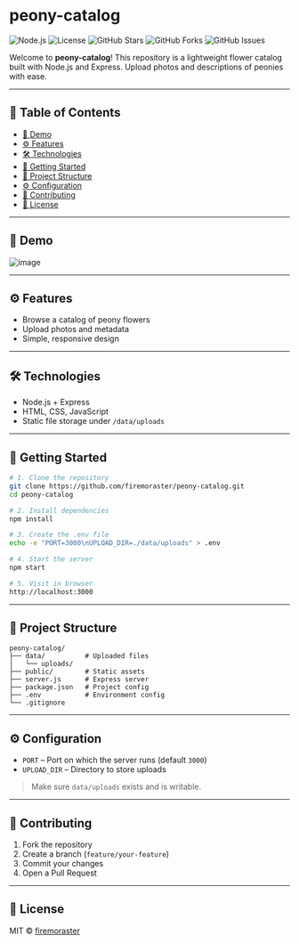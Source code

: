 # peony-catalog

![Node.js](https://img.shields.io/badge/Node.js-Express-green?style=for-the-badge&logo=node.js)
![License](https://img.shields.io/badge/License-MIT-blue?style=for-the-badge)
![GitHub Stars](https://img.shields.io/github/stars/firemoraster/peony-catalog?style=for-the-badge)
![GitHub Forks](https://img.shields.io/github/forks/firemoraster/peony-catalog?style=for-the-badge)
![GitHub Issues](https://img.shields.io/github/issues/firemoraster/peony-catalog?style=for-the-badge)

Welcome to **peony-catalog**! This repository is a lightweight flower catalog built with Node.js and Express. Upload photos and descriptions of peonies with ease.

---

## 📑 Table of Contents

- [🎨 Demo](#-demo)
- [⚙️ Features](#-features)
- [🛠 Technologies](#-technologies)
- [🚀 Getting Started](#-getting-started)
- [📁 Project Structure](#-project-structure)
- [⚙️ Configuration](#-configuration)
- [🤝 Contributing](#-contributing)
- [📄 License](#-license)

---

## 🎨 Demo

![image](https://github.com/user-attachments/assets/03a17ebf-ba41-478c-b860-7be27da3fc1d)



---

## ⚙️ Features

- Browse a catalog of peony flowers
- Upload photos and metadata
- Simple, responsive design

---

## 🛠 Technologies

- Node.js + Express
- HTML, CSS, JavaScript
- Static file storage under `/data/uploads`

---

## 🚀 Getting Started

```bash
# 1. Clone the repository
git clone https://github.com/firemoraster/peony-catalog.git
cd peony-catalog

# 2. Install dependencies
npm install

# 3. Create the .env file
echo -e "PORT=3000\nUPLOAD_DIR=./data/uploads" > .env

# 4. Start the server
npm start

# 5. Visit in browser
http://localhost:3000
```

---

## 📁 Project Structure

```
peony-catalog/
├── data/          # Uploaded files
│   └── uploads/
├── public/        # Static assets
├── server.js      # Express server
├── package.json   # Project config
├── .env           # Environment config
└── .gitignore
```

---

## ⚙️ Configuration

- `PORT` – Port on which the server runs (default `3000`)
- `UPLOAD_DIR` – Directory to store uploads

> Make sure `data/uploads` exists and is writable.

---

## 🤝 Contributing

1. Fork the repository
2. Create a branch (`feature/your-feature`)
3. Commit your changes
4. Open a Pull Request

---

## 📄 License

MIT © [firemoraster](https://github.com/firemoraster)
